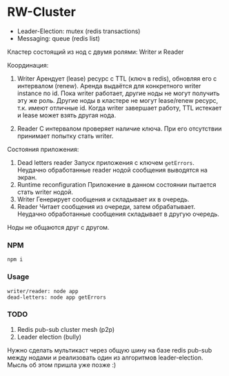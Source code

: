# RW-Cluster

* Leader-Election: mutex (redis transactions)
* Messaging: queue (redis list)

Кластер состоящий из нод с двумя ролями: Writer и Reader

Координация:
1. Writer
Арендует (lease) ресурс с TTL (ключ в redis), обновляя его с интервалом (renew).
Аренда выдаётся для конкретного writer instance по id.
Пока writer работает, другие ноды не могут получить эту же роль.
Другие ноды в кластере не могут lease/renew ресурс, т.к. имеют отличные id.
Когда writer завершает работу, TTL истекает и lease может взять другая нода.

2. Reader
С интервалом проверяет наличие ключа. При его отсутствии принимает попытку стать writer.

Состояния приложения:
1. Dead letters reader
Запуск приложения с ключем `getErrors`. Неудачно обработанные reader нодой сообщения выводятся на экран.
2. Runtime reconfiguration
Приложение в данном состоянии пытается стать writer нодой.
3. Writer
Генерирует сообщения и складывает их в очередь.
4. Reader
Читает сообщения из очереди, затем обрабатывает. Неудачно обработанные сообщения складывает в другую очередь.

Ноды не общаются друг с другом.


### NPM
```
npm i
```

### Usage
```
writer/reader: node app
dead-letters: node app getErrors
```

### TODO
1. Redis pub-sub cluster mesh (p2p)
2. Leader election (bully)

Нужно сделать мультикаст через общую шину на базе redis pub-sub между нодами и реализовать один из алгоритмов leader-election.
Мысль об этом пришла уже позже :)
